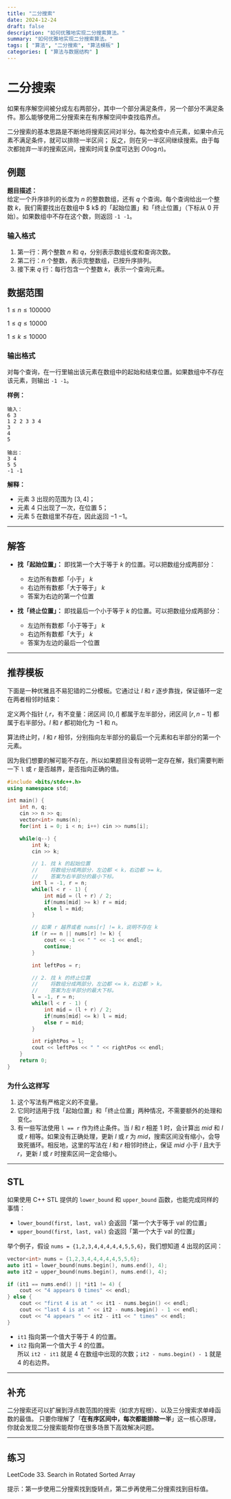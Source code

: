 ```yaml
---
title: "二分搜索"
date: 2024-12-24
draft: false
description: "如何优雅地实现二分搜索算法。"
summary: "如何优雅地实现二分搜索算法。"
tags: [ "算法", "二分搜索", "算法模板" ]
categories: [ "算法与数据结构" ]
---
```


# 二分搜索

如果有序解空间被分成左右两部分，其中一个部分满足条件，另一个部分不满足条件。那么能够使用二分搜索来在有序解空间中查找临界点。

二分搜索的基本思路是不断地将搜索区间对半分。每次检查中点元素，如果中点元素不满足条件，就可以排除一半区间；
反之，则在另一半区间继续搜索。由于每次都抛弃一半的搜索区间，搜索时间复杂度可达到 $O(\log n)$。

## 例题

**题目描述：**  
给定一个升序排列的长度为 $n$ 的整数数组，还有 $q$ 个查询。每个查询给出一个整数 $k$，我们需要找出在数组中 $
k$ 的「起始位置」和「终止位置」（下标从 0 开始）。如果数组中不存在这个数，则返回 `-1 -1`。

### 输入格式

1. 第一行：两个整数 $n$ 和 $q$，分别表示数组长度和查询次数。
2. 第二行：$n$ 个整数，表示完整数组，已按升序排列。
3. 接下来 $q$ 行：每行包含一个整数 $k$，表示一个查询元素。

## 数据范围

$1 \leq n \leq 100000$

$1 \leq q \leq 10000$

$1 \leq k \leq 10000$

### 输出格式

对每个查询，在一行里输出该元素在数组中的起始和结束位置。如果数组中不存在该元素，则输出 `-1 -1`。

**样例：**

```
输入：
6 3
1 2 2 3 3 4
3
4
5

输出：
3 4
5 5
-1 -1
```

**解释：**

- 元素 $3$ 出现的范围为 $[3, 4]$；
- 元素 $4$ 只出现了一次，在位置 $5$；
- 元素 $5$ 在数组里不存在，因此返回 $-1$ $-1$。

---

## 解答

- **找「起始位置」：**
  即找第一个大于等于 $k$ 的位置。可以把数组分成两部分：
    - 左边所有数都「小于」 $k$
    - 右边所有数都「大于等于」 $k$
    - 答案为右边的第一个位置

- **找「终止位置」：**
  即找最后一个小于等于 $k$ 的位置。可以把数组分成两部分：
    - 左边所有数都「小于等于」 $k$
    - 右边所有数都「大于」 $k$
    - 答案为左边的最后一个位置

---

## 推荐模板

下面是一种优雅且不易犯错的二分模板。它通过让 $l$ 和 $r$ 逐步靠拢，保证循环一定在两者相邻时结束：

定义两个指针 $l, r$，有不变量：闭区间 $[0, l]$ 都属于左半部分，闭区间 $[r, n - 1]$ 都属于右半部分。$l$
和 $r$ 都初始化为 $-1$ 和 $n$。

算法终止时，$l$ 和 $r$ 相邻，分别指向左半部分的最后一个元素和右半部分的第一个元素。

因为我们想要的解可能不存在，所以如果题目没有说明一定存在解，我们需要判断一下 `l` 或 `r` 是否越界，是否指向正确的值。

```cpp
#include <bits/stdc++.h>
using namespace std;

int main() {
    int n, q;
    cin >> n >> q;
    vector<int> nums(n);
    for(int i = 0; i < n; i++) cin >> nums[i];

    while(q--) {
        int k;
        cin >> k;

        // 1. 找 k 的起始位置
        //    将数组分成两部分，左边都 < k，右边都 >= k。
        //    答案为右半部分的最小下标。
        int l = -1, r = n;
        while(l < r - 1) {
            int mid = (l + r) / 2;
            if(nums[mid] >= k) r = mid; 
            else l = mid;
        }

        // 如果 r 越界或者 nums[r] != k，说明不存在 k
        if (r == n || nums[r] != k) {
            cout << -1 << " " << -1 << endl;
            continue;
        }

        int leftPos = r;

        // 2. 找 k 的终止位置
        //    将数组分成两部分，左边都 <= k，右边都 > k。
        //    答案为左半部分的最大下标。
        l = -1, r = n;
        while(l < r - 1) {
            int mid = (l + r) / 2;
            if(nums[mid] <= k) l = mid;
            else r = mid;
        }

        int rightPos = l;
        cout << leftPos << " " << rightPos << endl;
    }
    return 0;
}
```

### 为什么这样写

1. 这个写法有严格定义的不变量。
2. 它同时适用于找「起始位置」和「终止位置」两种情况，不需要额外的处理和变化。
3. 有一些写法使用 `l == r` 作为终止条件。当 $l$ 和 $r$ 相差 $1$ 时，会计算出 $mid$ 和 $l$ 或 $r$
   相等。如果没有正确处理，更新 $l$ 或 $r$ 为 $mid$，搜索区间没有缩小，会导致死循环。相反地，这里的写法在 $l$
   和 $r$ 相邻时终止，保证 $mid$ 小于 $l$ 且大于 $r$，更新 $l$ 或 $r$ 时搜索区间一定会缩小。

---

## STL

如果使用 C++ STL 提供的 `lower_bound` 和 `upper_bound` 函数，也能完成同样的事情：

- `lower_bound(first, last, val)` 会返回「第一个大于等于 val 的位置」
- `upper_bound(first, last, val)` 会返回「第一个大于 val 的位置」

举个例子，假设 `nums = {1,2,3,4,4,4,4,4,5,5,6}`，我们想知道 4 出现的区间：

```cpp
vector<int> nums = {1,2,3,4,4,4,4,4,5,5,6};
auto it1 = lower_bound(nums.begin(), nums.end(), 4);
auto it2 = upper_bound(nums.begin(), nums.end(), 4);

if (it1 == nums.end() || *it1 != 4) {
    cout << "4 appears 0 times" << endl;
} else {
    cout << "first 4 is at " << it1 - nums.begin() << endl;
    cout << "last 4 is at " << it2 - nums.begin() - 1 << endl;
    cout << "4 appears " << it2 - it1 << " times" << endl;
}
```

- `it1` 指向第一个值大于等于 $4$ 的位置。
- `it2` 指向第一个值大于 $4$ 的位置。  
  所以 `it2 - it1` 就是 $4$ 在数组中出现的次数；`it2 - nums.begin() - 1` 就是 $4$ 的右边界。

---

## 补充

二分搜索还可以扩展到浮点数范围的搜索（如求方程根）、以及三分搜索求单峰函数的最值。
只要你理解了「**在有序区间中，每次都能排除一半**」这一核心原理，你就会发现二分搜索能帮你在很多场景下高效解决问题。

---

## 练习

LeetCode 33. Search in Rotated Sorted Array

提示：第一步使用二分搜索找到旋转点，第二步再使用二分搜索找到目标值。